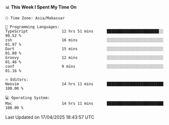 <!--START_SECTION:waka-->
📊 **This Week I Spent My Time On** 

```text
🕑︎ Time Zone: Asia/Makassar

💬 Programming Languages: 
TypeScript               12 hrs 51 mins      ███████████████████████░░   90.52 % 
zsh                      16 mins             ░░░░░░░░░░░░░░░░░░░░░░░░░   01.97 % 
Dart                     15 mins             ░░░░░░░░░░░░░░░░░░░░░░░░░   01.80 % 
Groovy                   12 mins             ░░░░░░░░░░░░░░░░░░░░░░░░░   01.46 % 
conf                     9 mins              ░░░░░░░░░░░░░░░░░░░░░░░░░   01.16 % 

🔥 Editors: 
Neovim                   14 hrs 11 mins      █████████████████████████   100.00 % 

💻 Operating System: 
Mac                      14 hrs 11 mins      █████████████████████████   100.00 % 
```


 Last Updated on 17/04/2025 18:43:57 UTC
<!--END_SECTION:waka-->
